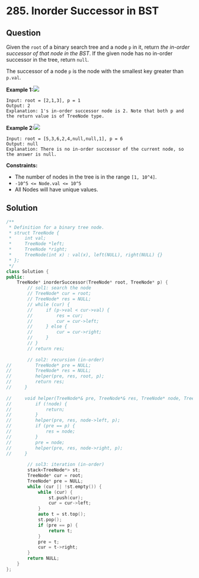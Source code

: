 # 285. Inorder Successor in BST

## Question

Given the `root` of a binary search tree and a node `p` in it, return _the in-order successor of that node in the BST_. If the given node has no in-order successor in the tree, return `null`.

The successor of a node `p` is the node with the smallest key greater than `p.val`.

**Example 1:**![](https://assets.leetcode.com/uploads/2019/01/23/285_example_1.PNG)

```text
Input: root = [2,1,3], p = 1
Output: 2
Explanation: 1's in-order successor node is 2. Note that both p and the return value is of TreeNode type.
```

**Example 2:**![](https://assets.leetcode.com/uploads/2019/01/23/285_example_2.PNG)

```text
Input: root = [5,3,6,2,4,null,null,1], p = 6
Output: null
Explanation: There is no in-order successor of the current node, so the answer is null.
```

**Constraints:**

* The number of nodes in the tree is in the range `[1, 10^4]`.
* `-10^5 <= Node.val <= 10^5`
* All Nodes will have unique values.

## Solution

```cpp
/**
 * Definition for a binary tree node.
 * struct TreeNode {
 *     int val;
 *     TreeNode *left;
 *     TreeNode *right;
 *     TreeNode(int x) : val(x), left(NULL), right(NULL) {}
 * };
 */
class Solution {
public:
    TreeNode* inorderSuccessor(TreeNode* root, TreeNode* p) {
        // sol1: search the node
        // TreeNode* cur = root;
        // TreeNode* res = NULL;
        // while (cur) {
        //     if (p->val < cur->val) {
        //         res = cur;
        //         cur = cur->left;
        //     } else {
        //         cur = cur->right;
        //     }
        // }
        // return res;
        
        // sol2: recursion (in-order)
//         TreeNode* pre = NULL;
//         TreeNode* res = NULL;
//         helper(pre, res, root, p);
//         return res;
//     }
    
//     void helper(TreeNode*& pre, TreeNode*& res, TreeNode* node, TreeNode* p) {
//         if (!node) {
//             return;
//         }
//         helper(pre, res, node->left, p);
//         if (pre == p) {
//             res = node;
//         }
//         pre = node;
//         helper(pre, res, node->right, p);
//     }
        
        // sol3: iteration (in-order)
        stack<TreeNode*> st;
        TreeNode* cur = root;
        TreeNode* pre = NULL;
        while (cur || !st.empty()) {
            while (cur) {
                st.push(cur);
                cur = cur->left;
            }
            auto t = st.top();
            st.pop();
            if (pre == p) {
                return t;
            }
            pre = t;
            cur = t->right;
        }
        return NULL;
    }
};
```

